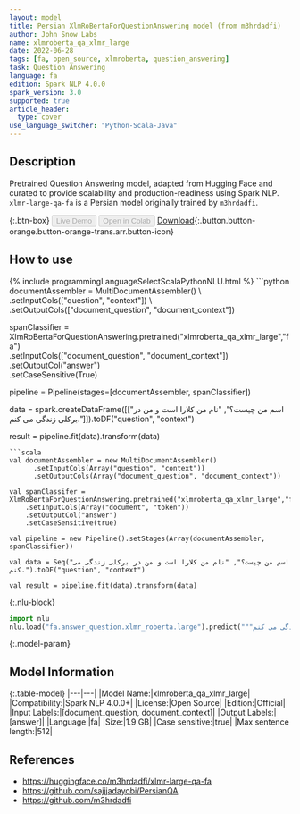 ```yaml
---
layout: model
title: Persian XlmRoBertaForQuestionAnswering model (from m3hrdadfi)
author: John Snow Labs
name: xlmroberta_qa_xlmr_large
date: 2022-06-28
tags: [fa, open_source, xlmroberta, question_answering]
task: Question Answering
language: fa
edition: Spark NLP 4.0.0
spark_version: 3.0
supported: true
article_header:
  type: cover
use_language_switcher: "Python-Scala-Java"
---
```


## Description

Pretrained Question Answering model, adapted from Hugging Face and curated to provide scalability and production-readiness using Spark NLP. `xlmr-large-qa-fa` is a Persian model originally trained by `m3hrdadfi`.

{:.btn-box}
<button class="button button-orange" disabled>Live Demo</button>
<button class="button button-orange" disabled>Open in Colab</button>
[Download](https://s3.amazonaws.com/auxdata.johnsnowlabs.com/public/models/xlmroberta_qa_xlmr_large_fa_4.0.0_3.0_1656419067604.zip){:.button.button-orange.button-orange-trans.arr.button-icon}

## How to use



<div class="tabs-box" markdown="1">
{% include programmingLanguageSelectScalaPythonNLU.html %}
```python
documentAssembler = MultiDocumentAssembler() \
    .setInputCols(["question", "context"]) \
    .setOutputCols(["document_question", "document_context"])

spanClassifier = XlmRoBertaForQuestionAnswering.pretrained("xlmroberta_qa_xlmr_large","fa") \
    .setInputCols(["document_question", "document_context"]) \
    .setOutputCol("answer")\
    .setCaseSensitive(True)
    
pipeline = Pipeline(stages=[documentAssembler, spanClassifier])

data = spark.createDataFrame([["اسم من چیست؟", "نام من کلارا است و من در برکلی زندگی می کنم."]]).toDF("question", "context")

result = pipeline.fit(data).transform(data)
```
```scala
val documentAssembler = new MultiDocumentAssembler() 
      .setInputCols(Array("question", "context")) 
      .setOutputCols(Array("document_question", "document_context"))
 
val spanClassifer = XlmRoBertaForQuestionAnswering.pretrained("xlmroberta_qa_xlmr_large","fa") 
    .setInputCols(Array("document", "token")) 
    .setOutputCol("answer")
    .setCaseSensitive(true)

val pipeline = new Pipeline().setStages(Array(documentAssembler, spanClassifier))

val data = Seq("اسم من چیست؟", "نام من کلارا است و من در برکلی زندگی می کنم.").toDF("question", "context")

val result = pipeline.fit(data).transform(data)
```


{:.nlu-block}
```python
import nlu
nlu.load("fa.answer_question.xlmr_roberta.large").predict("""اسم من چیست؟|||"نام من کلارا است و من در برکلی زندگی می کنم.""")
```

</div>

{:.model-param}
## Model Information

{:.table-model}
|---|---|
|Model Name:|xlmroberta_qa_xlmr_large|
|Compatibility:|Spark NLP 4.0.0+|
|License:|Open Source|
|Edition:|Official|
|Input Labels:|[document_question, document_context]|
|Output Labels:|[answer]|
|Language:|fa|
|Size:|1.9 GB|
|Case sensitive:|true|
|Max sentence length:|512|

## References

- https://huggingface.co/m3hrdadfi/xlmr-large-qa-fa
- https://github.com/sajjjadayobi/PersianQA
- https://github.com/m3hrdadfi